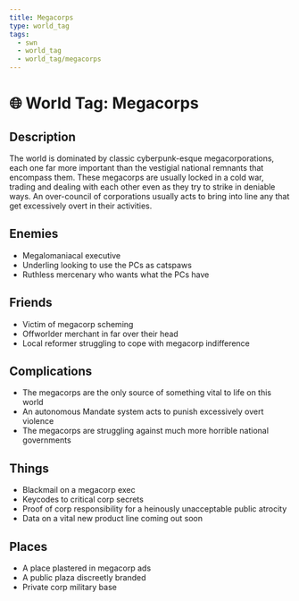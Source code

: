 ```yaml
---
title: Megacorps
type: world_tag
tags:
  - swn
  - world_tag
  - world_tag/megacorps
---
```

# 🌐 World Tag: Megacorps

## Description
The world is dominated by classic cyberpunk-esque megacorporations, each one far more important than the vestigial national remnants that encompass them. These megacorps are usually locked in a cold war, trading and dealing with each other even as they try to strike in deniable ways. An over-council of corporations usually acts to bring into line any that get excessively overt in their activities.
## Enemies
- Megalomaniacal executive
- Underling looking to use the PCs as catspaws
- Ruthless mercenary who wants what the PCs have

## Friends
- Victim of megacorp scheming
- Offworlder merchant in far over their head
- Local reformer struggling to cope with megacorp indifference

## Complications
- The megacorps are the only source of something vital to life on this world
- An autonomous Mandate system acts to punish excessively overt violence
- The megacorps are struggling against much more horrible national governments

## Things
- Blackmail on a megacorp exec
- Keycodes to critical corp secrets
- Proof of corp responsibility for a heinously unacceptable public atrocity
- Data on a vital new product line coming out soon

## Places
- A place plastered in megacorp ads
- A public plaza discreetly branded
- Private corp military base

